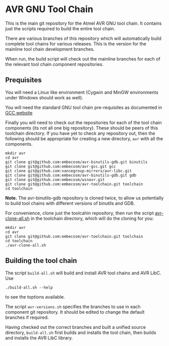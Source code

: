AVR GNU Tool Chain
==================

This is the main git repository for the Atmel AVR GNU tool chain. It contains
just the scripts required to build the entire tool chain.

There are various branches of this repository which will automatically build
complete tool chains for various releases. This is the version for the
mainline tool chain development branches.

When run, the build script will check out the mainline branches for each of
the relevant tool chain component repositories.

Prequisites
-----------

You will need a Linux like environment (Cygwin and MinGW environments under
Windows should work as well).

You will need the standard GNU tool chain pre-requisites as documented in
[GCC website](http://gcc.gnu.org/install/prerequisites.html)

Finally you will need to check out the repositories for each of the tool chain
components (its not all one big repository). These should be peers of this
toolchain directory. If you have yet to check any repository out, then the
following should be appropriate for creating a new directory, `avr` with all
the components.

    mkdir avr
    cd avr
    git clone git@github.com:embecosm/avr-binutils-gdb.git binutils
    git clone git@github.com:embecosm/avr-gcc.git gcc
    git clone git@github.com:vancegroup-mirrors/avr-libc.git
    git clone git@github.com:embecosm/avr-binutils-gdb.git gdb
    git clone git@github.com:embecosm/winavr.git
    git clone git@github.com:embecosm/avr-toolchain.git toolchain
    cd toolchain

__Note.__ The avr-binutils-gdb repository is cloned twice, to allow us
potentially to build tool chains with different versions of binutils and GDB.

For convenience, clone just the toolcahin repository, then run the script
[avr-clone-all.sh](https://github.com/embecosm/avr-toolchain/blob/avr-toolchain-mainline/avr-clone-all.sh)
in the toolchain directory, which will do the cloning for you:

    mkdir avr
    cd avr
    git clone git@github.com:embecosm/avr-toolchain.git toolchain
    cd toolchain
    ./avr-clone-all.sh

Building the tool chain
-----------------------

The script `build-all.sh` will build and install AVR tool chains and AVR LibC. Use

    ./build-all.sh --help

to see the toptions available.

The script `avr-versions.sh` specifies the branches to use in each component
git repository. It should be edited to change the default branches if
required.

Having checked out the correct branches and built a unified source directory,
`build-all.sh` first builds and installs the tool chain, then builds and
installs the AVR LibC library.
